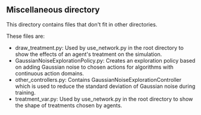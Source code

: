## Miscellaneous directory

This directory contains files that don't fit in other directories.

These files are:

* draw_treatment.py: Used by use_network.py in the root directory to show the effects of an agent's treatment on the simulation.
* GaussianNoiseExplorationPolicy.py: Creates an exploration policy based on adding Gaussian noise to chosen actions for algorithms with continuous action domains.
* other_controllers.py: Contains GaussianNoiseExplorationController which is used to reduce the standard deviation of Gaussian noise during training.
* treatment_var.py: Used by use_network.py in the root directory to show the shape of treatments chosen by agents.